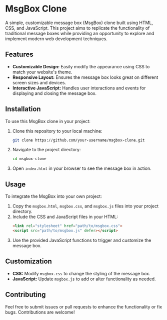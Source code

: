 # MsgBox Clone

A simple, customizable message box (MsgBox) clone built using HTML, CSS, and JavaScript. This project aims to replicate the functionality of traditional message boxes while providing an opportunity to explore and implement modern web development techniques.

## Features

- **Customizable Design:** Easily modify the appearance using CSS to match your website's theme.
- **Responsive Layout:** Ensures the message box looks great on different screen sizes and devices.
- **Interactive JavaScript:** Handles user interactions and events for displaying and closing the message box.

## Installation

To use this MsgBox clone in your project:

1. Clone this repository to your local machine:
   ```bash
   git clone https://github.com/your-username/msgbox-clone.git
   ```

2. Navigate to the project directory:
   ```bash
   cd msgbox-clone
   ```

3. Open `index.html` in your browser to see the message box in action.

## Usage

To integrate the MsgBox into your own project:

1. Copy the `msgbox.html`, `msgbox.css`, and `msgbox.js` files into your project directory.
2. Include the CSS and JavaScript files in your HTML:
   ```html
   <link rel="stylesheet" href="path/to/msgbox.css">
   <script src="path/to/msgbox.js" defer></script>
   ```
3. Use the provided JavaScript functions to trigger and customize the message box.

## Customization

- **CSS:** Modify `msgbox.css` to change the styling of the message box.
- **JavaScript:** Update `msgbox.js` to add or alter functionality as needed.

## Contributing

Feel free to submit issues or pull requests to enhance the functionality or fix bugs. Contributions are welcome!
